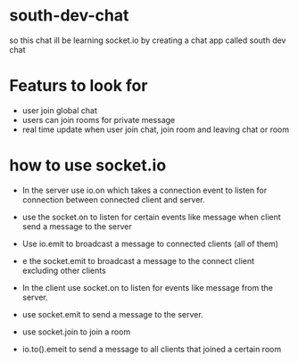 # south-dev-chat

so this chat ill be learning socket.io by creating a chat app called south dev chat

# Featurs to look for
- user join global chat 
- users can join rooms for private message
- real time update when user join chat, join room and leaving chat or room

# how to use socket.io
- In the server use io.on which takes a connection event to listen for connection between connected client and server.
- use the socket.on to listen for certain events like message
when client send a message to the server
- Use io.emit to broadcast a message to connected clients (all of them)
- e the socket.emit to broadcast a message to the connect client
excluding other clients
- In the client use socket.on to listen for events like 
message from the server.
- use socket.emit to send a message to the server.

- use socket.join to join a room
- io.to().emeit to send a message to all clients that joined a certain room